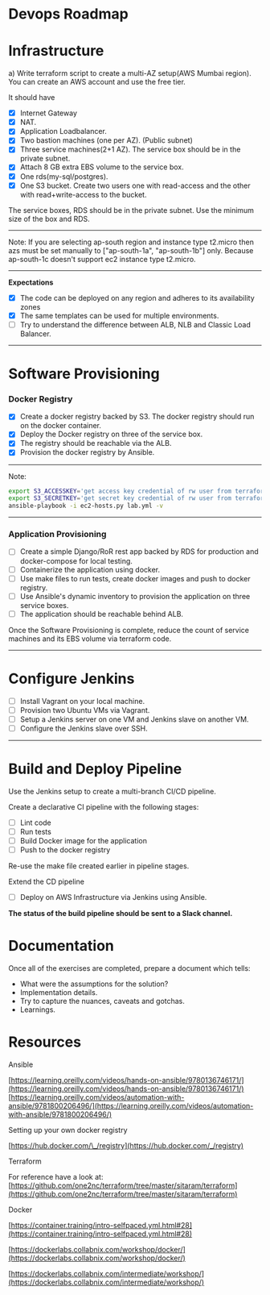 # Devops Roadmap

# Infrastructure

a) Write terraform script to create a multi-AZ setup(AWS Mumbai region). You can create an AWS account and use the free tier.

It should have

- [x] Internet Gateway
- [x] NAT.
- [x] Application Loadbalancer.
- [x] Two bastion machines (one per AZ). (Public subnet)
- [x] Three service machines(2+1 AZ). The service box should be in the private subnet.
- [x] Attach 8 GB extra EBS volume to the service box.
- [x] One rds(my-sql/postgres).
- [x] One S3 bucket. Create two users one with read-access and the other with read+write-access to the bucket.

The service boxes, RDS should be in the private subnet.
Use the minimum size of the box and RDS.

---

Note: If you are selecting ap-south region and instance type t2.micro then azs must be set manually to ["ap-south-1a", "ap-south-1b"] only.
Because ap-south-1c doesn't support ec2 instance type t2.micro.

---

**Expectations**

- [x] The code can be deployed on any region and adheres to its availability zones
- [x] The same templates can be used for multiple environments.
- [ ] Try to understand the difference between ALB, NLB and Classic Load Balancer.

---

# Software Provisioning

### Docker Registry

- [x] Create a docker registry backed by S3. The docker registry should run on the docker container.
- [x] Deploy the Docker registry on three of the service box.
- [x] The registry should be reachable via the ALB.
- [x] Provision the docker registry by Ansible.

---

Note:

```bash
export S3_ACCESSKEY='get access key credential of rw user from terraform output'
export S3_SECRETKEY='get secret key credential of rw user from terraform output'
ansible-playbook -i ec2-hosts.py lab.yml -v
```

---

### Application Provisioning

- [ ] Create a simple Django/RoR rest app backed by RDS for production and docker-compose for local testing.
- [ ] Containerize the application using docker.
- [ ] Use make files to run tests, create docker images and push to docker registry.
- [ ] Use Ansible's dynamic inventory to provision the application on three service boxes.
- [ ] The application should be reachable behind ALB.

Once the Software Provisioning is complete, reduce the count of service machines and its EBS volume via terraform code.

---

# Configure Jenkins

- [ ] Install Vagrant on your local machine.
- [ ] Provision two Ubuntu VMs via Vagrant.
- [ ] Setup a Jenkins server on one VM and Jenkins slave on another VM.
- [ ] Configure the Jenkins slave over SSH.

---

# Build and Deploy Pipeline

Use the Jenkins setup to create a multi-branch CI/CD pipeline.

Create a declarative CI pipeline with the following stages:

- [ ] Lint code
- [ ] Run tests
- [ ] Build Docker image for the application
- [ ] Push to the docker registry

Re-use the make file created earlier in pipeline stages.

Extend the CD pipeline

- [ ] Deploy on AWS Infrastructure via Jenkins using Ansible.

**The status of the build pipeline should be sent to a Slack channel.**

# Documentation

Once all of the exercises are completed, prepare a document which tells:

- What were the assumptions for the solution?
- Implementation details.
- Try to capture the nuances, caveats and gotchas.
- Learnings.

# Resources

Ansible

[https://learning.oreilly.com/videos/hands-on-ansible/9780136746171/](https://learning.oreilly.com/videos/hands-on-ansible/9780136746171/) [https://learning.oreilly.com/videos/automation-with-ansible/9781800206496/](https://learning.oreilly.com/videos/automation-with-ansible/9781800206496/)

Setting up your own docker registry

[https://hub.docker.com/\_/registry](https://hub.docker.com/_/registry)

Terraform

For reference have a look at: [https://github.com/one2nc/terraform/tree/master/sitaram/terraform](https://github.com/one2nc/terraform/tree/master/sitaram/terraform)

Docker

[https://container.training/intro-selfpaced.yml.html#28](https://container.training/intro-selfpaced.yml.html#28)

[https://dockerlabs.collabnix.com/workshop/docker/](https://dockerlabs.collabnix.com/workshop/docker/)

[https://dockerlabs.collabnix.com/intermediate/workshop/](https://dockerlabs.collabnix.com/intermediate/workshop/)

```

```
